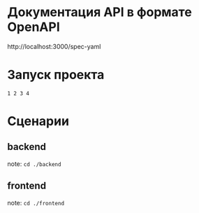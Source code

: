 # Документация API в формате OpenAPI
http://localhost:3000/spec-yaml

# Запуск проекта
`
1
2
3
4
`

# Сценарии
## backend
note: `cd ./backend`

## frontend
note: `cd ./frontend`

